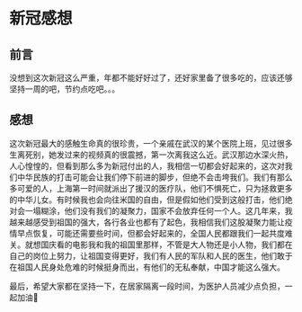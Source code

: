 # 新冠感想


## 前言

没想到这次新冠这么严重，年都不能好好过了，还好家里备了很多吃的，应该还够坚持一周的吧，节约点吃吧。。。

## 感想

这次新冠最大的感触生命真的很珍贵，一个亲戚在武汉的某个医院上班，见过很多生离死别，她发过来的视频真的很震撼，第一次离我这么近。武汉那边水深火热，人心惶惶的，但看到那么多为新冠付出的人，我相信一切都会好起来的，这次对我们中华民族的打击可能会让我们停下前进的脚步，但绝不会击垮我们。我们有那么多可爱的人，上海第一时间就派出了援汉的医疗队，他们不惧死亡，只为拯救更多的中华儿女。有时候我也会向往米国的自由，但是假如他们受到这般打击，他们绝对会一塌糊涂，他们没有我们的凝聚力，国家不会放弃任何一个人。这几年来，我越来越感受到祖国的强大，各行各业也都有了起色，我相信我们这股凝聚力能让疫情早点恢复，可能还需要些时间，但都会好起来的，全国人民都跟我们一起共度难关。就想国庆看的电影我和我的祖国里那样，不管是大人物还是小人物，我们都在自己的岗位上努力，让祖国变得更好，我们有人民的军队和人民的医生，他们敢于在祖国人民身处危难的时候挺身而出，有他们的无私奉献，中国才能这么强大。

最后，希望大家都在坚持一下，在居家隔离一段时间，为医护人员减少点负担，一起加油💪
